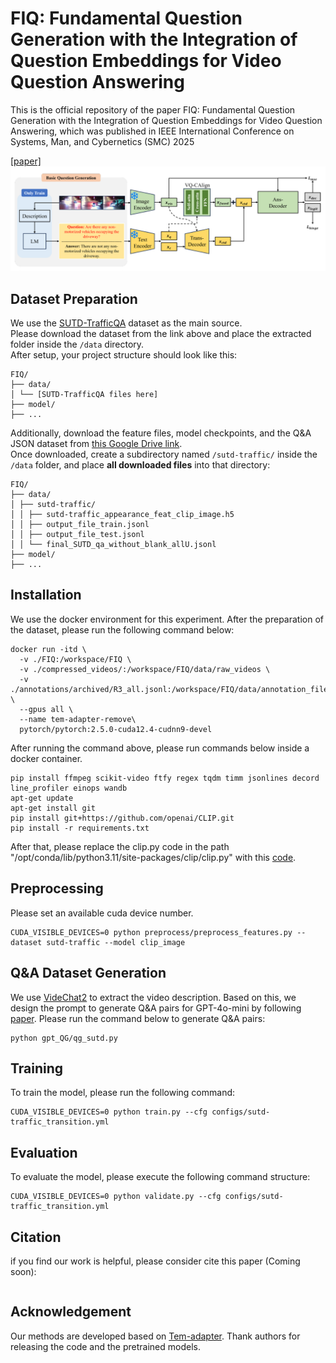 # FIQ: Fundamental Question Generation with the Integration of Question Embeddings for Video Question Answering
This is the official repository of the paper FIQ: Fundamental Question Generation with the Integration of Question Embeddings for Video Question Answering, which was published in IEEE International Conference on Systems, Man, and Cybernetics (SMC) 2025

[[paper]](https://arxiv.org/abs/2507.12816)
![figure](fiq_figure.png)

## Dataset Preparation
We use the [SUTD-TrafficQA](https://sutdcv.github.io/SUTD-TrafficQA/#/) dataset as the main source.  
Please download the dataset from the link above and place the extracted folder inside the `/data` directory.  
After setup, your project structure should look like this:

```
FIQ/
├── data/
│ └── [SUTD-TrafficQA files here]
├── model/
├── ...
```

Additionally, download the feature files, model checkpoints, and the Q&A JSON dataset from [this Google Drive link](https://drive.google.com/drive/folders/1u4bk0CUn17Y67lxlVML9EQst78mpTT6Q).  
Once downloaded, create a subdirectory named `/sutd-traffic/` inside the `/data` folder, and place **all downloaded files** into that directory:
```
FIQ/
├── data/
│ ├── sutd-traffic/
│ │ ├── sutd-traffic_appearance_feat_clip_image.h5
│ │ ├── output_file_train.jsonl
│ │ ├── output_file_test.jsonl
│ │ └── final_SUTD_qa_without_blank_allU.jsonl
├── model/
├── ...
```

## Installation
We use the docker environment for this experiment. After the preparation of the dataset, please run the following command below:

```
docker run -itd \
  -v ./FIQ:/workspace/FIQ \
  -v ./compressed_videos/:/workspace/FIQ/data/raw_videos \
  -v ./annotations/archived/R3_all.jsonl:/workspace/FIQ/data/annotation_file/R3_all.jsonl \
  --gpus all \
  --name tem-adapter-remove\
  pytorch/pytorch:2.5.0-cuda12.4-cudnn9-devel
```
After running the command above, please run commands below inside a docker container.

```
pip install ffmpeg scikit-video ftfy regex tqdm timm jsonlines decord line_profiler einops wandb
apt-get update
apt-get install git
pip install git+https://github.com/openai/CLIP.git
pip install -r requirements.txt
```
After that, please replace the clip.py code in the path "/opt/conda/lib/python3.11/site-packages/clip/clip.py" with this [code](clip_code/clip.py). 

## Preprocessing
Please set an available cuda device number.
```
CUDA_VISIBLE_DEVICES=0 python preprocess/preprocess_features.py --dataset sutd-traffic --model clip_image 
```

## Q&A Dataset Generation
We use [VideChat2](https://github.com/OpenGVLab/Ask-Anything/tree/main/video_chat2) to extract the video description. Based on this, we design the prompt to generate Q&A pairs for GPT-4o-mini by following [paper](https://arxiv.org/pdf/2205.01883). Please run the command below to generate Q&A pairs:
```
python gpt_QG/qg_sutd.py
```
## Training
To train the model, please run the following command:
```
CUDA_VISIBLE_DEVICES=0 python train.py --cfg configs/sutd-traffic_transition.yml
```

## Evaluation
To evaluate the model, please execute the following command structure:
```
CUDA_VISIBLE_DEVICES=0 python validate.py --cfg configs/sutd-traffic_transition.yml
```
## Citation  
if you find our work is helpful, please consider cite this paper (Coming soon):
```
```
## Acknowledgement
Our methods are developed based on [Tem-adapter](https://github.com/XLiu443/Tem-adapter). Thank authors for releasing the code and the pretrained models.
